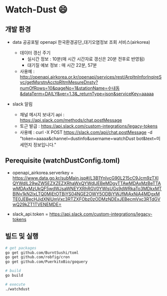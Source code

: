 # Watch-Dust :smile:

## 개발 환경

- data 공공포털 openapi 한국환경공단_대기오염정보 조회 서비스(airkorea)
  - 데이터 갱신 주기
    - 실시간 정보 : 10분(매 시간 시간자료 갱신은 20분 전후로 반영됨)
    - 대기질 예보 정보 : 매 시간 22분, 57분
  - 사용예 : http://openapi.airkorea.or.kr/openapi/services/rest/ArpltnInforInqireSvc/getMsrstnAcctoRltmMesureDnsty?numOfRows=10&pageNo=1&stationName=수내동&dataTerm=DAILY&ver=1.3&_returnType=json&serviceKey=aaaaa

- slack 알림
  - 채널 메시지 보내기 api : https://api.slack.com/methods/chat.postMessage
  - 토근 발급 : https://api.slack.com/custom-integrations/legacy-tokens
  - 사용예 : curl -X POST https://slack.com/api/chat.postMessage -d "token=aaaaa&channel=dustinfo&username=watchDust bot&text=미세먼지 정보입니다."

## Perequisite (watchDustConfig.toml)

- openapi_airkorea.serverkey = https://www.data.go.kr/subMain.jsp#/L3B1YnIvcG90L215cC9Jcm9zTXlQYWdlL29wZW5EZXZEZXRhaWxQYWdlJEBeMDgyTTAwMDAxMzBeTTAwMDAxMzUkQF5wdWJsaWNEYXRhRGV0YWlsUGs9dWRkaTo3MDkxMTBlNy1kN2IxLTQ0MjEtOTBiYS04NGE2OWY5ODBjYWJfMjAxNjA4MDgxMTE0JEBecHJjdXNlUmVxc3RTZXFObz0zODMzNDExJEBecmVxc3RTdGVwQ29kZT1TVENEMDE=

- slack_api.token = https://api.slack.com/custom-integrations/legacy-tokens

## 빌드 및 실행

```bash
# get packages
go get github.com/BurntSushi/toml
go get github.com/robfig/cron
go get github.com/PuerkitoBio/goquery

# build
go build

# execute
./watchdust
```
